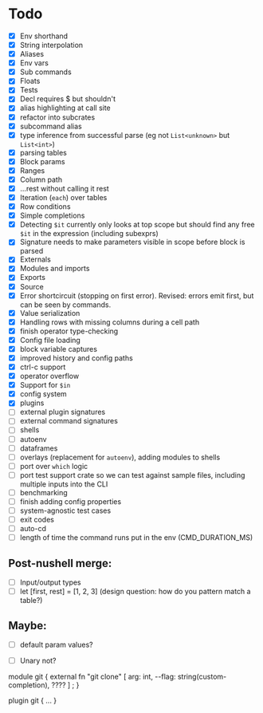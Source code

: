 # Todo
- [x] Env shorthand
- [x] String interpolation
- [x] Aliases
- [x] Env vars
- [x] Sub commands
- [x] Floats
- [x] Tests
- [x] Decl requires $ but shouldn't
- [x] alias highlighting at call site
- [x] refactor into subcrates
- [x] subcommand alias
- [x] type inference from successful parse (eg not `List<unknown>` but `List<int>`)
- [x] parsing tables
- [x] Block params
- [x] Ranges
- [x] Column path
- [x] ...rest without calling it rest
- [x] Iteration (`each`) over tables
- [x] Row conditions
- [x] Simple completions
- [x] Detecting `$it` currently only looks at top scope but should find any free `$it` in the expression (including subexprs)
- [x] Signature needs to make parameters visible in scope before block is parsed
- [x] Externals
- [x] Modules and imports
- [x] Exports
- [x] Source
- [x] Error shortcircuit (stopping on first error). Revised: errors emit first, but can be seen by commands.
- [x] Value serialization
- [x] Handling rows with missing columns during a cell path
- [x] finish operator type-checking
- [x] Config file loading
- [x] block variable captures
- [x] improved history and config paths
- [x] ctrl-c support
- [x] operator overflow
- [x] Support for `$in`
- [x] config system
- [x] plugins
- [ ] external plugin signatures
- [ ] external command signatures
- [ ] shells
- [ ] autoenv
- [ ] dataframes
- [ ] overlays (replacement for `autoenv`), adding modules to shells
- [ ] port over `which` logic
- [ ] port test support crate so we can test against sample files, including multiple inputs into the CLI
- [ ] benchmarking
- [ ] finish adding config properties
- [ ] system-agnostic test cases
- [ ] exit codes
- [ ] auto-cd
- [ ] length of time the command runs put in the env (CMD_DURATION_MS)

## Post-nushell merge:
- [ ] Input/output types
- [ ] let [first, rest] = [1, 2, 3] (design question: how do you pattern match a table?)

## Maybe: 
- [ ] default param values?
- [ ] Unary not?



module git {
    external fn "git clone" [
        arg: int,
        --flag: string(custom-completion),   ????
    ] ;
}

plugin git { ... }
